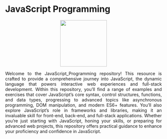 # JavaScript Programming
<div align="center">
<img src="Assets/javascript-programming.png" width="150" height="150">
</div>
<p align="justify">Welcome to the JavaScript_Programming repository! This resource is crafted to provide a comprehensive journey into JavaScript, the dynamic language that powers interactive web experiences and full-stack development. Within this repository, you’ll find a range of examples and exercises that cover JavaScript’s core syntax, control structures, functions, and data types, progressing to advanced topics like asynchronous programming, DOM manipulation, and modern ES6+ features. You’ll also explore JavaScript’s role in frameworks and libraries, making it an invaluable skill for front-end, back-end, and full-stack applications. Whether you’re just starting with JavaScript, honing your skills, or preparing for advanced web projects, this repository offers practical guidance to enhance your proficiency and confidence in JavaScript.</p>
